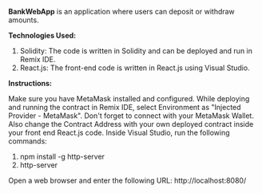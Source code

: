 **BankWebApp**
is an application where users can deposit or withdraw amounts.

**Technologies Used:**

1. Solidity: The code is written in Solidity and can be deployed and run in Remix IDE.
2. React.js: The front-end code is written in React.js using Visual Studio.

**Instructions:**

Make sure you have MetaMask installed and configured.
While deploying and running the contract in Remix IDE, select Environment as "Injected Provider - MetaMask".
Don't forget to connect with your MetaMask Wallet.
Also change the Contract Address with your own deployed contract inside your front end React.js code.
Inside Visual Studio, run the following commands:
1. npm install -g http-server
2. http-server

Open a web browser and enter the following URL: http://localhost:8080/
